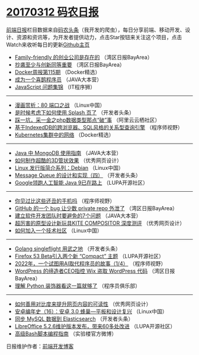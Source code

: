 # [20170312 码农日报](http://hao.caibaojian.com/date/2017/03/12)

[前端日报](http://caibaojian.com/c/news)栏目数据来自[码农头条](http://hao.caibaojian.com/)（我开发的爬虫），每日分享前端、移动开发、设计、资源和资讯等，为开发者提供动力，点击Star按钮来关注这个项目，点击Watch来收听每日的更新[Github主页](https://github.com/kujian/frontendDaily)
* [Family-friendly 的创业公司是存在的](http://hao.caibaojian.com/29644.html) （湾区日报BayArea）
* [抄袭至少与创新同等重要](http://hao.caibaojian.com/29645.html) （湾区日报BayArea）
* [Docker周报第115期](http://hao.caibaojian.com/29780.html) （Docker精选）
* [成为一个喜鹊程序员](http://hao.caibaojian.com/29814.html) （JAVA大本营）
* [JavaScript 问题集锦](http://hao.caibaojian.com/29855.html) （IT程序狮）

***
* [漫画赏析：80 端口之战](http://hao.caibaojian.com/29793.html) （Linux中国）
* [是时候考虑下如何使用 Splash 页了](http://hao.caibaojian.com/29825.html) （开发者头条）
* [踩一坑，采一金之php数据类型那点“破”事](http://hao.caibaojian.com/29804.html) （阿里云云栖社区）
* [基于IndexedDB的跨浏览器、SQL风格的关系型查询引擎](http://hao.caibaojian.com/29845.html) （程序师视野）
* [Kubernetes集群中的网络](http://hao.caibaojian.com/29781.html) （Docker精选）

***
* [Java 中 MongoDB 使用指南](http://hao.caibaojian.com/29815.html) （JAVA大本营）
* [如何制作超酷的3D管状效果](http://hao.caibaojian.com/29856.html) （优秀网页设计）
* [Linux 发行版简介系列：Debian](http://hao.caibaojian.com/29794.html) （Linux中国）
* [Message Queue 的设计和实现（四）](http://hao.caibaojian.com/29826.html) （开发者头条）
* [Google领跑人工智能 Java 9已在路上](http://hao.caibaojian.com/29805.html) （LUPA开源社区）

***
* [你见过比这些还丑的手机吗](http://hao.caibaojian.com/29846.html) （程序师视野）
* [GitHub 的一个 bug 让少数 private repo 外泄了](http://hao.caibaojian.com/29784.html) （湾区日报BayArea）
* [建立软件开发团队时要避免的7个问题](http://hao.caibaojian.com/29816.html) （JAVA大本营）
* [超厉害的原型设计新玩具KITE COMPOSITOR 深度测评](http://hao.caibaojian.com/29857.html) （优秀网页设计）
* [如何加入一个技术社区](http://hao.caibaojian.com/29795.html) （Linux中国）

***
* [Golang singleflight 用武之地](http://hao.caibaojian.com/29827.html) （开发者头条）
* [Firefox 53 Beta引入两个新 “Compact” 主题](http://hao.caibaojian.com/29806.html) （LUPA开源社区）
* [2022年，一个试图用AI取代程序员的故事（1/4）](http://hao.caibaojian.com/29847.html) （程序师视野）
* [WordPress 的缔造者CEO指控 Wix 盗取 WordPress 代码](http://hao.caibaojian.com/29785.html) （湾区日报BayArea）
* [理解 Python 装饰器看这一篇就够了](http://hao.caibaojian.com/29817.html) （程序员俱乐部）

***
* [如何善用对比度来提升网页内容的可读性](http://hao.caibaojian.com/29858.html) （优秀网页设计）
* [安卓编年史（16）：安卓 3.0 蜂巢—平板和设计复兴](http://hao.caibaojian.com/29796.html) （Linux中国）
* [同步 MySQL 数据到 Elasticsearch](http://hao.caibaojian.com/29828.html) （开发者头条）
* [LibreOffice 5.2.6维护版本发布，带来60多处改进](http://hao.caibaojian.com/29807.html) （LUPA开源社区）
* [高级Bash脚本编程指南](http://hao.caibaojian.com/29848.html) （实验楼官方微博）

日报维护作者：[前端开发博客](http://caibaojian.com/) 